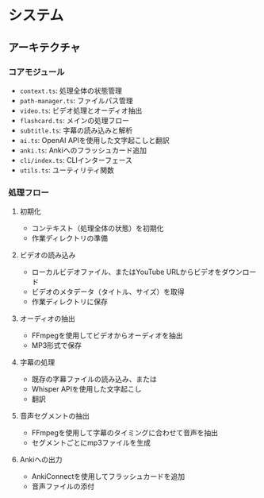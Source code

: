 # システム

## アーキテクチャ

### コアモジュール

- `context.ts`: 処理全体の状態管理
- `path-manager.ts`: ファイルパス管理
- `video.ts`: ビデオ処理とオーディオ抽出
- `flashcard.ts`: メインの処理フロー
- `subtitle.ts`: 字幕の読み込みと解析
- `ai.ts`: OpenAI APIを使用した文字起こしと翻訳
- `anki.ts`: Ankiへのフラッシュカード追加
- `cli/index.ts`: CLIインターフェース
- `utils.ts`: ユーティリティ関数

### 処理フロー

1. 初期化
   - コンテキスト（処理全体の状態）を初期化
   - 作業ディレクトリの準備

2. ビデオの読み込み
   - ローカルビデオファイル、またはYouTube URLからビデオをダウンロード
   - ビデオのメタデータ（タイトル、サイズ）を取得
   - 作業ディレクトリに保存

3. オーディオの抽出
   - FFmpegを使用してビデオからオーディオを抽出
   - MP3形式で保存

4. 字幕の処理
   - 既存の字幕ファイルの読み込み、または
   - Whisper APIを使用した文字起こし
   - 翻訳

5. 音声セグメントの抽出
   - FFmpegを使用して字幕のタイミングに合わせて音声を抽出
   - セグメントごとにmp3ファイルを生成

6. Ankiへの出力
   - AnkiConnectを使用してフラッシュカードを追加
   - 音声ファイルの添付
